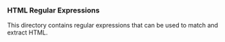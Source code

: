 ﻿### HTML Regular Expressions

This directory contains regular expressions that can be used to match and extract HTML.